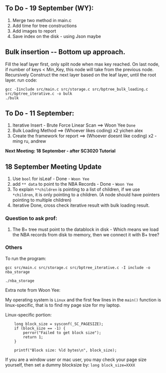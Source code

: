 ## To Do - 19 September (WY):
1. Merge two method in main.c
2. Add time for tree constructions
3. Add images to report 
4. Save index on the disk - using Json maybe

## Bulk insertion -- Bottom up approach. 
Fill the leaf layer first, only split node when max key reached. On last node, if number of keys < Min_Key, this node will take from the previous node. Recursively Construct the next layer based on the leaf layer, until the root layer.
run code:
```
gcc -Iinclude src/main.c src/storage.c src/bptree_bulk_loading.c src/bptree_iterative.c -o bulk
./bulk
```

## To Do - 11 September:
1. Iterative Insert - Brute Force Linear Scan ==> Woon Yee `Done`
2. Bulk Loading Method ==> (Whoever likes coding) x2 yichen alex
3. Create the framework for report ==> (Whoever doesnt like coding) x2 - ming ru, andrew

**Next Meeting: 18 September - after SC3020 Tutorial**

## 18 September Meeting Update  
1. Use `bool` for isLeaf - Done - `Woon Yee`
2. add `** data` to point to the NBA Records - Done - `Woon Yee`
3. To explain `**children` is pointing to a list of children, if we use `*children`, it is only pointing to a children. (A node should have pointers pointing to multiple children)
4. Iterative Done, cross check iterative result with bulk loading result.

### Question to ask prof:
1. The B+ tree must point to the datablock in disk - Which means we load the NBA records from disk to memory, then we connect it with B+ tree?

### Others
To run the program:
```
gcc src/main.c src/storage.c src/bptree_iterative.c -I include -o nba_storage

./nba_storage
```

Extra note from Woon Yee:   
   
My operating system is `Linux` and the first few lines in the `main()` function is linux-specific, that is to find my page size for my laptop.

Linux-specific portion:
```
    long block_size = sysconf(_SC_PAGESIZE); 
    if (block_size == -1) {
        perror("Failed to get block size");
        return 1;
    }
    
    printf("Block size: %ld bytes\n", block_size);
```

If you are a window user or mac user, you may check your page size yourself, then set a dummy blocksize by:
`long block_size=XXXX`
